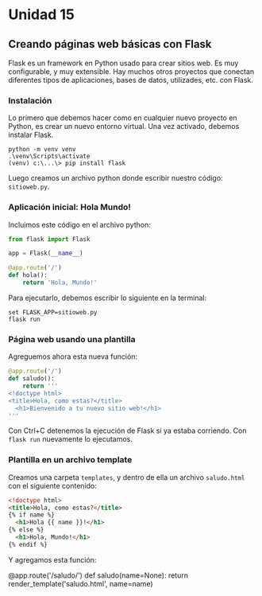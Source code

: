 <!--
.. title: 15- Creando páginas web básicas con Flask
.. slug: 15-creando-paginas-web-basicas-con-flask
.. date: 2020-12-10 17:51:20 UTC-03:00
.. tags: 
.. category: 
.. link: 
.. description: 
.. type: text
-->

# Unidad 15

## Creando páginas web básicas con Flask

Flask es un framework en Python usado para crear sitios web. Es muy configurable, y muy extensible. Hay muchos otros proyectos que conectan diferentes tipos de aplicaciones, bases de datos, utilizades, etc. con Flask.

### Instalación

Lo primero que debemos hacer como en cualquier nuevo proyecto en Python, es crear un nuevo entorno virtual. Una vez activado, debemos instalar Flask.

```
python -m venv venv
.\venv\Scripts\activate
(venv) c:\...\> pip install flask
```

Luego creamos un archivo python donde escribir nuestro código: `sitioweb.py`.

### Aplicación inicial: Hola Mundo!

Incluimos este código en el archivo python:

``` python 
from flask import Flask

app = Flask(__name__)

@app.route('/')
def hola():
    return 'Hola, Mundo!'

```

Para ejecutarlo, debemos escribir lo siguiente en la terminal:

```
set FLASK_APP=sitioweb.py
flask run
```

### Página web usando una plantilla

Agreguemos ahora esta nueva función:

``` python 
@app.route('/')
def saludo():
    return '''
<!doctype html>
<title>Hola, como estas?</title>
  <h1>Bienvenido a tu nuevo sitio web!</h1>
'''
```

Con Ctrl+C detenemos la ejecución de Flask si ya estaba corriendo. Con `flask run` nuevamente lo ejecutamos.

### Plantilla en un archivo template

Creamos una carpeta `templates`, y dentro de ella un archivo `saludo.html` con el siguiente contenido:

``` html
<!doctype html>
<title>Hola, como estas?</title>
{% if name %}
  <h1>Hola {{ name }}!</h1>
{% else %}
  <h1>Hola, Mundo!</h1>
{% endif %}
```

Y agregamos esta función:

@app.route('/saludo/<name>')
def saludo(name=None):
    return render_template('saludo.html', name=name)
    